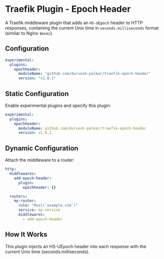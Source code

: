 # Traefik Plugin - Epoch Header

A Traefik middleware plugin that adds an `HS-UEpoch` header to HTTP responses, containing the current Unix time in `seconds.milliseconds` format (similar to Nginx `$msec`).

## Configuration

```yaml
experimental:
  plugins:
    epochheader:
      moduleName: "github.com/durvesh-palkar/traefik-epoch-header"
      version: "v1.0.1"
```

## Static Configuration

Enable experimental plugins and specify this plugin:

```yaml
experimental:
  plugins:
    epochheader:
      moduleName: github.com/durvesh-palkar/traefik-epoch-header
      version: v1.0.1
```

## Dynamic Configuration

Attach the middleware to a router:

```yaml
http:
  middlewares:
    add-epoch-header:
      plugin:
        epochheader: {}

  routers:
    my-router:
      rule: "Host(`example.com`)"
      service: my-service
      middlewares:
        - add-epoch-header
```

## How It Works

This plugin injects an HS-UEpoch header into each response with the current Unix time (seconds.milliseconds).

